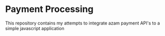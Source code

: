 # Payment Processing
 This repository contains my attempts to integrate azam payment API's to a simple javascript application
